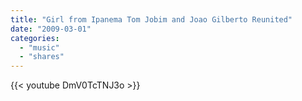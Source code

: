 ```yaml
---
title: "Girl from Ipanema Tom Jobim and Joao Gilberto Reunited"
date: "2009-03-01"
categories:
  - "music"
  - "shares"
---
```


{{< youtube DmV0TcTNJ3o >}}
